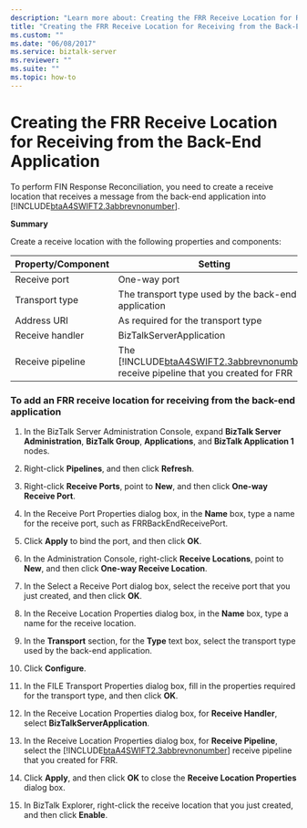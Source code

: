 ```yaml
---
description: "Learn more about: Creating the FRR Receive Location for Receiving from the Back-End Application"
title: "Creating the FRR Receive Location for Receiving from the Back-End Application"
ms.custom: ""
ms.date: "06/08/2017"
ms.service: biztalk-server
ms.reviewer: ""
ms.suite: ""
ms.topic: how-to
---
```

# Creating the FRR Receive Location for Receiving from the Back-End Application
To perform FIN Response Reconciliation, you need to create a receive location that receives a message from the back-end application into [!INCLUDE[btaA4SWIFT2.3abbrevnonumber](../../includes/btaa4swift2-3abbrevnonumber-md.md)].  

 **Summary**  

 Create a receive location with the following properties and components:  


| Property/Component |                                                                 Setting                                                                 |
|--------------------|-----------------------------------------------------------------------------------------------------------------------------------------|
|    Receive port    |                                                              One-way port                                                               |
|   Transport type   |                                           The transport type used by the back-end application                                           |
|    Address URI     |                                                   As required for the transport type                                                    |
|  Receive handler   |                                                        BizTalkServerApplication                                                         |
|  Receive pipeline  | The [!INCLUDE[btaA4SWIFT2.3abbrevnonumber](../../includes/btaa4swift2-3abbrevnonumber-md.md)] receive pipeline that you created for FRR |

### To add an FRR receive location for receiving from the back-end application  

1. In the BizTalk Server Administration Console, expand **BizTalk Server Administration**, **BizTalk Group**, **Applications**, and **BizTalk Application 1** nodes.  

2. Right-click **Pipelines**, and then click **Refresh**.  

3. Right-click **Receive Ports**, point to **New**, and then click **One-way Receive Port**.  

4. In the Receive Port Properties dialog box, in the **Name** box, type a name for the receive port, such as FRRBackEndReceivePort.  

5. Click **Apply** to bind the port, and then click **OK**.  

6. In the Administration Console, right-click **Receive Locations**, point to **New**, and then click **One-way Receive Location**.  

7. In the Select a Receive Port dialog box, select the receive port that you just created, and then click **OK**.  

8. In the Receive Location Properties dialog box, in the **Name** box, type a name for the receive location.  

9. In the **Transport** section, for the **Type** text box, select the transport type used by the back-end application.  

10. Click **Configure**.  

11. In the FILE Transport Properties dialog box, fill in the properties required for the transport type, and then click **OK**.  

12. In the Receive Location Properties dialog box, for **Receive Handler**, select **BizTalkServerApplication**.  

13. In the Receive Location Properties dialog box, for **Receive Pipeline**, select the [!INCLUDE[btaA4SWIFT2.3abbrevnonumber](../../includes/btaa4swift2-3abbrevnonumber-md.md)] receive pipeline that you created for FRR.  

14. Click **Apply**, and then click **OK** to close the **Receive Location Properties** dialog box.  

15. In BizTalk Explorer, right-click the receive location that you just created, and then click **Enable**.
